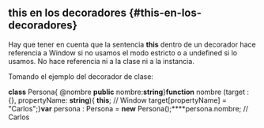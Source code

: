 ## this en los decoradores {#this-en-los-decoradores}

Hay que tener en cuenta que la sentencia **this** dentro de un decorador hace referencia a Window si no usamos el modo estricto o a undefined si lo usamos. No hace referencia ni a la clase ni a la instancia.

Tomando el ejemplo del decorador de clase:

**class** Persona{ @nombre **public** nombre:**string**}**function** nombre (target : {}, propertyName: **string**){ **this**; // Window target[propertyName] = "Carlos";}**var** persona : Persona = **new** Persona();****persona.nombre; // Carlos